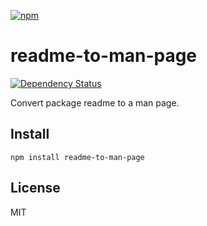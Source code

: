 [![npm](https://nodei.co/npm/readme-to-man-page.png)](https://npmjs.com/package/readme-to-man-page)

# readme-to-man-page

[![Dependency Status][david-badge]][david]

Convert package readme to a man page.

[david]: https://david-dm.org/eush77/readme-to-man-page
[david-badge]: https://david-dm.org/eush77/readme-to-man-page.png

## Install

```
npm install readme-to-man-page
```

## License

MIT
